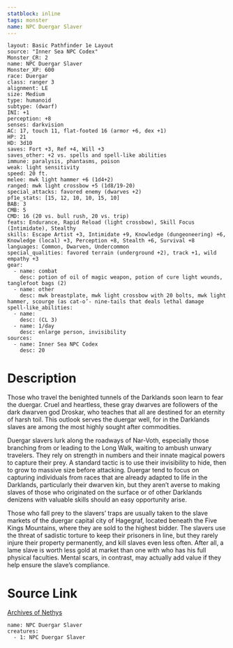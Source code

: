 ```yaml
---
statblock: inline
tags: monster
name: NPC Duergar Slaver
---
```

```statblock
layout: Basic Pathfinder 1e Layout
source: "Inner Sea NPC Codex"
Monster_CR: 2
name: NPC Duergar Slaver
Monster_XP: 600
race: Duergar
class: ranger 3
alignment: LE
size: Medium
type: humanoid
subtype: (dwarf)
INI: +1
perception: +8
senses: darkvision
AC: 17, touch 11, flat-footed 16 (armor +6, dex +1)
HP: 21
HD: 3d10
saves: Fort +3, Ref +4, Will +3
saves_other: +2 vs. spells and spell-like abilities
immune: paralysis, phantasms, poison
weak: light sensitivity
speed: 20 ft.
melee: mwk light hammer +6 (1d4+2)
ranged: mwk light crossbow +5 (1d8/19-20)
special_attacks: favored enemy (dwarves +2)
pf1e_stats: [15, 12, 10, 10, 15, 10]
BAB: 3
CMB: 5
CMD: 16 (20 vs. bull rush, 20 vs. trip)
feats: Endurance, Rapid Reload (light crossbow), Skill Focus (Intimidate), Stealthy
skills: Escape Artist +3, Intimidate +9, Knowledge (dungeoneering) +6, Knowledge (local) +3, Perception +8, Stealth +6, Survival +8
languages: Common, Dwarven, Undercommon
special_qualities: favored terrain (underground +2), track +1, wild empathy +3
gear:
  - name: combat
    desc: potion of oil of magic weapon, potion of cure light wounds, tanglefoot bags (2)
  - name: other
    desc: mwk breastplate, mwk light crossbow with 20 bolts, mwk light hammer, scourge (as cat-o’- nine-tails that deals lethal damage
spell-like_abilities:
  - name:
    desc: (CL 3)
  - name: 1/day
    desc: enlarge person, invisibility
sources:
  - name: Inner Sea NPC Codex
    desc: 20
```
# Description
Those who travel the benighted tunnels of the Darklands soon learn to fear the duergar. Cruel and heartless, these gray dwarves are followers of the dark dwarven god Droskar, who teaches that all are destined for an eternity of harsh toil. This outlook serves the duergar well, for in the Darklands slaves are among the most highly sought after commodities.

Duergar slavers lurk along the roadways of Nar-Voth, especially those branching from or leading to the Long Walk, waiting to ambush unwary travelers. They rely on strength in numbers and their innate magical powers to capture their prey. A standard tactic is to use their invisibility to hide, then to grow to massive size before attacking. Duergar tend to focus on capturing individuals from races that are already adapted to life in the Darklands, particularly their dwarven kin, but they aren’t averse to making slaves of those who originated on the surface or of other Darklands denizens with valuable skills should an easy opportunity arise.

Those who fall prey to the slavers’ traps are usually taken to the slave markets of the duergar capital city of Hagegraf, located beneath the Five Kings Mountains, where they are sold to the highest bidder. The slavers use the threat of sadistic torture to keep their prisoners in line, but they rarely injure their property permanently, and kill slaves even less often. After all, a lame slave is worth less gold at market than one with who has his full physical faculties. Mental scars, in contrast, may actually add value if they help ensure the slave’s compliance.
# Source Link
[Archives of Nethys](https://aonprd.com/NPCDisplay.aspx?ItemName=Duergar%20Slaver)
```encounter-table
name: NPC Duergar Slaver
creatures:
  - 1: NPC Duergar Slaver
```

